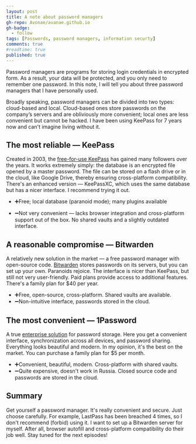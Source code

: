 ```yaml
---
layout: post
title: A note about password managers
gh-repo: Avonae/avanae.github.io
gh-badge:
  - follow
tags: [Passwords, password managers, information securty]
comments: true
#readtime: true
published: true
---
```

Password managers are programs for storing login credentials in encrypted form. As a result, your data will be protected, and you only need to remember one password. In this note, I will tell you about three password managers that I have personally used.

Broadly speaking, password managers can be divided into two types: cloud-based and local. Cloud-based ones store passwords on the company’s servers and are obliviously more convenient; local ones are less convenient but cannot be hacked. I have been using KeePass for 7 years now and can't imagine living without it.

## The most reliable — KeePass

Created in 2003, the [free-for-use KeePass](https://keepass.info/) has gained many followers over the years. It works extremely simply: the database is an encrypted file opened by a master password. The file can be stored on a flash drive or in the cloud, like Google Drive, thereby ensuring cross-platform compatibility. There's an enhanced version — KeePassXC, which uses the same database but has a nicer interface. I recommend trying it out.

* ➕Free; local database (paranoid mode); many plugins available

- ➖Not very convenient — lacks browser integration and cross-platform support out of the box. No shared vaults and a slightly outdated interface.

## A reasonable compromise — Bitwarden

A relatively new solution in the market — a free password manager with open-source code. [Bitwarden](https://bitwarden.com/) stores passwords on its servers, but you can set up your own. Paranoids rejoice. The interface is nicer than KeePass, but still not very user-friendly. Paid plans provide access to additional features. There's a family plan for $40 per year.

* ➕Free, open-source, cross-platform. Shared vaults are available.
* ➖Non-intuitive interface, passwords stored in the cloud.

## The most convenient — 1Password

A true [enterprise solution](https://1password.com/) for password storage. Here you get a convenient interface, synchronization across all devices, and password sharing. Everything looks beautiful and modern. In my opinion, it's the best on the market. You can purchase a family plan for $5 per month.

* ➕Convenient, beautiful, modern. Cross-platform with shared vaults.
* ➖Quite expensive, doesn't work in Russia. Closed source code and passwords are stored in the cloud.

## Summary

Get yourself a password manager. It's really convenient and secure. Just choose carefully. For example, LastPass has been breached 4 times, so I don't recommend (forbid) using it.
I want to set up a Bitwarden server for myself. After all, browser autofill and cross-platform compatibility do their job well. Stay tuned for the next episodes!